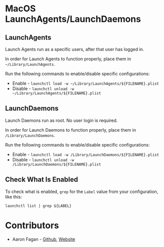 # MacOS LaunchAgents/LaunchDaemons

## LaunchAgents
Launch Agents run as a specific users, after that user has logged in.

In order for Launch Agents to function properly, place them in `~/Library/LaunchAgents`.

Run the following commands to enable/disable specific configurations:

- Enable - `launchctl load -w ~/Library/LaunchAgents/${FILENAME}.plist`
- Disable - `launchctl unload -w ~/Library/LaunchAgents/${FILENAME}.plist`

## LaunchDaemons
Launch Daemons run as root. No user login is required.

In order for Launch Daemons to function properly, place them in `/Library/LaunchDaemons`.

Run the following commands to enable/disable specific configurations:

- Enable - `launchctl load -w /Library/LaunchDaemons/${FILENAME}.plist`
- Disable - `launchctl unload -w /Library/LaunchDaemons/${FILENAME}.plist`

## Check What Is Enabled
To check what is enabled, `grep` for the `Label` value from your configuration, like this: 
```
launchctl list | grep ${LABEL}
```

# Contributors
* Aaron Fagan - [Github](https://github.com/aaronfagan), [Website](https://www.aaronfagan.ca/)
